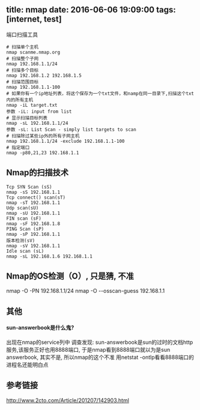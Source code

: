 title: nmap
date: 2016-06-06 19:09:00
tags: [internet, test]
---

端口扫描工具
<!--more-->

```
# 扫描单个主机
nmap scanme.nmap.org
# 扫描整个子网
nmap 192.168.1.1/24
# 扫描多个目标
nmap 192.168.1.2 192.168.1.5
# 扫描范围目标
nmap 192.168.1.1-100
# 如果你有一个ip地址列表，将这个保存为一个txt文件，和namp在同一目录下,扫描这个txt内的所有主机
nmap -iL target.txt
参数 -iL: input from list
# 显示扫描目标列表
nmap -sL 192.168.1.1/24
参数 -sL: List Scan - simply list targets to scan
# 扫描除过某些ip外的所有子网主机
nmap 192.168.1.1/24 -exclude 192.168.1.1-100
# 指定端口
nmap -p80,21,23 192.168.1.1
```

## Nmap的扫描技术
```
Tcp SYN Scan (sS)
nmap -sS 192.168.1.1
Tcp connect() scan(sT)
nmap -sT 192.168.1.1
Udp scan(sU)
nmap -sU 192.168.1.1
FIN scan (sF)
nmap -sF 192.168.1.8
PING Scan (sP)
nmap -sP 192.168.1.1
版本检测(sV)
nmap -sV 192.168.1.1
Idle scan (sL)
nmap -sL 192.168.1.6 192.168.1.1
```

## Nmap的OS检测（O）, 只是猜, 不准
nmap -O -PN 192.168.1.1/24
nmap -O --osscan-guess 192.168.1.1

## 其他
#### sun-answerbook是什么鬼?
出现在nmap的service列中
调查发现: 
sun-answerbook是sun的过时的文档http服务,该服务正好也用8888端口,
于是nmap看到8888端口就以为是sun answerbook, 其实不是, 所以nmap的这个不准
用netstat -ontlp看看8888端口的进程名还能明白点

## 参考链接
http://www.2cto.com/Article/201207/142903.html

